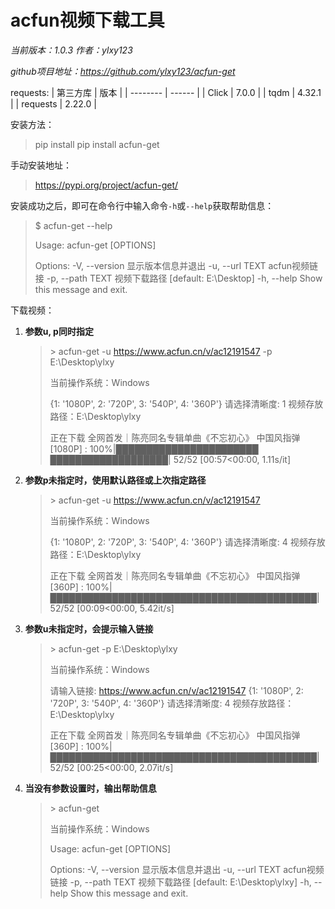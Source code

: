 # acfun视频下载工具

*当前版本：1.0.3*
*作者：ylxy123*

*github项目地址：https://github.com/ylxy123/acfun-get*

requests: 
| 第三方库 | 版本   |
| -------- | ------ |
| Click    | 7.0.0  |
| tqdm     | 4.32.1 |
| requests | 2.22.0 |

安装方法：
> pip install pip install acfun-get

手动安装地址：
> https://pypi.org/project/acfun-get/

安装成功之后，即可在命令行中输入命令```-h```或```--help```获取帮助信息：

>   $ acfun-get  --help
>
>   Usage: acfun-get [OPTIONS]
>
>   Options:
>     -V, --version    显示版本信息并退出
>     -u, --url TEXT   acfun视频链接
>     -p, --path TEXT  视频下载路径  [default: E:\Desktop]
>     -h, --help       Show this message and exit.

下载视频：

1.  **参数u, p同时指定**

    >   \> acfun-get  -u  https://www.acfun.cn/v/ac12191547  -p  E:\Desktop\ylxy
    >
    >   当前操作系统：Windows
    >
    >   {1: '1080P', 2: '720P', 3: '540P', 4: '360P'}
    >   请选择清晰度: 1
    >   视频存放路径：E:\Desktop\ylxy
    >
    >   正在下载 全网首发｜陈亮同名专辑单曲《不忘初心》 中国风指弹[1080P] : 100%|███████████████████████ ███████████████████| 52/52 [00:57<00:00,  1.11s/it]
    >
    >   

2.  **参数p未指定时，使用默认路径或上次指定路径**

    >   \> acfun-get -u  https://www.acfun.cn/v/ac12191547
    >
    >   当前操作系统：Windows
    >
    >   {1: '1080P', 2: '720P', 3: '540P', 4: '360P'}
    >   请选择清晰度: 4
    >   视频存放路径：E:\Desktop\ylxy
    >
    >   正在下载 全网首发｜陈亮同名专辑单曲《不忘初心》 中国风指弹[360P] : 100%|███████████████████████████████████████████| 52/52 [00:09<00:00,  5.42it/s]

3.  **参数u未指定时，会提示输入链接**

    >   \> acfun-get -p E:\Desktop\ylxy
    >
    >   当前操作系统：Windows
    >
    >   请输入链接: https://www.acfun.cn/v/ac12191547
    >   {1: '1080P', 2: '720P', 3: '540P', 4: '360P'}
    >   请选择清晰度: 4
    >   视频存放路径：E:\Desktop\ylxy
    >
    >   正在下载 全网首发｜陈亮同名专辑单曲《不忘初心》 中国风指弹[360P] : 100%|███████████████████████████████████████████| 52/52 [00:25<00:00,  2.07it/s]

4.  **当没有参数设置时，输出帮助信息**

    >   \> acfun-get
    >
    >   当前操作系统：Windows
    >
    >   Usage: acfun-get [OPTIONS]
    >
    >   Options:
    >     -V, --version    显示版本信息并退出
    >     -u, --url TEXT   acfun视频链接
    >     -p, --path TEXT  视频下载路径  [default: E:\Desktop\ylxy]
    >     -h, --help       Show this message and exit.
    >
    >   